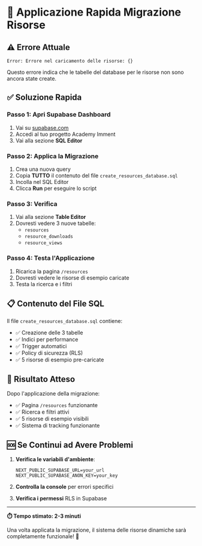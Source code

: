 # 🚀 Applicazione Rapida Migrazione Risorse

## ⚠️ **Errore Attuale**
```
Error: Errore nel caricamento delle risorse: {}
```

Questo errore indica che le tabelle del database per le risorse non sono ancora state create.

## ✅ **Soluzione Rapida**

### **Passo 1: Apri Supabase Dashboard**
1. Vai su [supabase.com](https://supabase.com)
2. Accedi al tuo progetto Academy Imment
3. Vai alla sezione **SQL Editor**

### **Passo 2: Applica la Migrazione**
1. Crea una nuova query
2. Copia **TUTTO** il contenuto del file `create_resources_database.sql`
3. Incolla nel SQL Editor
4. Clicca **Run** per eseguire lo script

### **Passo 3: Verifica**
1. Vai alla sezione **Table Editor**
2. Dovresti vedere 3 nuove tabelle:
   - `resources`
   - `resource_downloads` 
   - `resource_views`

### **Passo 4: Testa l'Applicazione**
1. Ricarica la pagina `/resources`
2. Dovresti vedere le risorse di esempio caricate
3. Testa la ricerca e i filtri

## 📋 **Contenuto del File SQL**

Il file `create_resources_database.sql` contiene:
- ✅ Creazione delle 3 tabelle
- ✅ Indici per performance
- ✅ Trigger automatici
- ✅ Policy di sicurezza (RLS)
- ✅ 5 risorse di esempio pre-caricate

## 🎯 **Risultato Atteso**

Dopo l'applicazione della migrazione:
- ✅ Pagina `/resources` funzionante
- ✅ Ricerca e filtri attivi
- ✅ 5 risorse di esempio visibili
- ✅ Sistema di tracking funzionante

## 🆘 **Se Continui ad Avere Problemi**

1. **Verifica le variabili d'ambiente**:
   ```env
   NEXT_PUBLIC_SUPABASE_URL=your_url
   NEXT_PUBLIC_SUPABASE_ANON_KEY=your_key
   ```

2. **Controlla la console** per errori specifici

3. **Verifica i permessi** RLS in Supabase

---

**⏱️ Tempo stimato: 2-3 minuti**

Una volta applicata la migrazione, il sistema delle risorse dinamiche sarà completamente funzionale! 🎉
